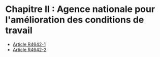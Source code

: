 # Chapitre II : Agence nationale pour l'amélioration des conditions de travail

* [Article R4642-1](./LEGIARTI000030975611.md)
* [Article R4642-2](./LEGIARTI000030975605.md)
